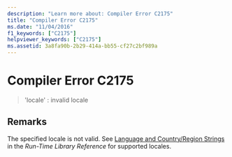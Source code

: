 ```yaml
---
description: "Learn more about: Compiler Error C2175"
title: "Compiler Error C2175"
ms.date: "11/04/2016"
f1_keywords: ["C2175"]
helpviewer_keywords: ["C2175"]
ms.assetid: 3a8fa90b-2b29-414a-bb55-cf27c2bf989a
---
```

# Compiler Error C2175

> 'locale' : invalid locale

## Remarks

The specified locale is not valid. See [Language and Country/Region Strings](../../c-runtime-library/locale-names-languages-and-country-region-strings.md) in the *Run-Time Library Reference* for supported locales.
